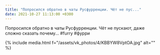 ```yaml
---
title: "Попросился обратно в чаты Русфурренции. Чёт не пус..."
date: 2021-10-27 11:13:00 +0300
---
```


Попросился обратно в чаты Русфурренции. Чёт не пускают, даже сложно сказать почему...
#furry #фурри

{% include media.html f="/assets/vk_photos/4/KBBYW8VptOA.jpg" alt="" %}
